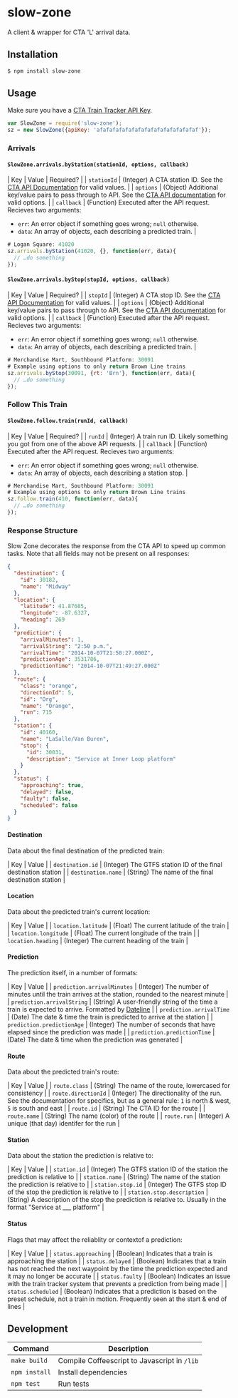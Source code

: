 slow-zone
=========

A client & wrapper for CTA 'L' arrival data.


## Installation

```bash
$ npm install slow-zone
```


## Usage

Make sure you have a [CTA Train Tracker API Key][1].

```javascript
var SlowZone = require('slow-zone');
sz = new SlowZone({apiKey: 'afafafafafafafafafafafafafafafaf'});
```

### Arrivals

#### `SlowZone.arrivals.byStation(stationId, options, callback)`

| Key | Value | Required? |
| `stationId` | (Integer) A CTA station ID. See the [CTA API Documentation][2] for valid values. |
| `options` | (Object) Additional key/value pairs to pass through to API. See the [CTA API documentation][2] for valid options. |
| `callback` | (Function) Executed after the API request. Recieves two arguments:
  - `err`: An error object if something goes wrong; `null` otherwise.
  - `data`: An array of objects, each describing a predicted train. |

```javascript
# Logan Square: 41020
sz.arrivals.byStation(41020, {}, function(err, data){
  // …do something
});
```

#### `SlowZone.arrivals.byStop(stopId, options, callback)`

| Key | Value | Required? |
| `stopId` | (Integer) A CTA stop ID. See the [CTA API Documentation][2] for valid values. |
| `options` | (Object) Additional key/value pairs to pass through to API. See the [CTA API documentation][2] for valid options. |
| `callback` | (Function) Executed after the API request. Recieves two arguments:
  - `err`: An error object if something goes wrong; `null` otherwise.
  - `data`: An array of objects, each describing a predicted train. |

```javascript
# Merchandise Mart, Southbound Platform: 30091
# Example using options to only return Brown Line trains
sz.arrivals.byStop(30091, {rt: 'Brn'}, function(err, data){
  // …do something
});
```

### Follow This Train

#### `SlowZone.follow.train(runId, callback)`

| Key | Value | Required? |
| `runId` | (Integer) A train run ID. Likely something you got from one of the above API requests. |
| `callback` | (Function) Executed after the API request. Recieves two arguments:
  - `err`: An error object if something goes wrong; `null` otherwise.
  - `data`: An array of objects, each describing a station stop. |

```javascript
# Merchandise Mart, Southbound Platform: 30091
# Example using options to only return Brown Line trains
sz.follow.train(410, function(err, data){
  // …do something
});
```

### Response Structure

Slow Zone decorates the response from the CTA API to speed up common tasks. Note that all fields may not be present on all responses:

```json
{
  "destination": {
    "id": 30182,
    "name": "Midway"
  },
  "location": {
    "latitude": 41.87685,
    "longitude": -87.6327,
    "heading": 269
  },
  "prediction": {
    "arrivalMinutes": 1,
    "arrivalString": "2:50 p.m.",
    "arrivalTime": "2014-10-07T21:50:27.000Z",
    "predictionAge": 3531786,
    "predictionTime": "2014-10-07T21:49:27.000Z"
  },
  "route": {
    "class": "orange",
    "directionId": 5,
    "id": "Org",
    "name": "Orange",
    "run": 715
  },
  "station": {
    "id": 40160,
    "name": "LaSalle/Van Buren",
    "stop": {
      "id": 30031,
      "description": "Service at Inner Loop platform"
    }
  },
  "status": {
    "approaching": true,
    "delayed": false,
    "faulty": false,
    "scheduled": false
  }
}
```

#### Destination

Data about the final destination of the predicted train:

| Key                | Value |
| `destination.id`   | (Integer) The GTFS station ID of the final destination station |
| `destination.name` | (String) The name of the final destination station |

#### Location

Data about the predicted train's current location:

| Key                  | Value |
| `location.latitude`  | (Float) The current latitude of the train |
| `location.longitude` | (Float) The current longitude of the train |
| `location.heading`   | (Integer) The current heading of the train |

#### Prediction

The prediction itself, in a number of formats:

| Key                         | Value |
| `prediction.arrivalMinutes` | (Integer) The number of minutes until the train arrives at the station, rounded to the nearest minute |
| `prediction.arrivalString`  | (String) A user-friendly string of the time a train is expected to arrive. Formatted by [Dateline](https://github.com/banterability/dateline) |
| `prediction.arrivalTime`    | (Date) The date & time the train is predicted to arrive at the station |
| `prediction.predictionAge`  | (Integer) The number of seconds that have elapsed since the prediction was made |
| `prediction.predictionTime` | (Date) The date & time when the prediction was generated |

#### Route

Data about the predicted train's route:

| Key | Value |
| `route.class`       | (String) The name of the route, lowercased for consistency |
| `route.directionId` | (Integer) The directionality of the run. See the documentation for specifics, but as a general rule: `1` is north & west, `5` is south and east |
| `route.id`          | (String) The CTA ID for the route |
| `route.name`        | (String) The name (color) of the route |
| `route.run`         | (Integer) A unique (that day) identifer for the run |

#### Station

Data about the station the prediction is relative to:

| Key | Value |
| `station.id`   | (Integer) The GTFS station ID of the station the prediction is relative to |
| `station.name` | (String) The name of the station the prediction is relative to |
| `station.stop.id`          | (Integer) The GTFS stop ID of the stop the prediction is relative to |
| `station.stop.description` | (String) A description of the stop the prediction is relative to. Usually in the format "Service at ___ platform" |

#### Status

Flags that may affect the reliablity or contextof a prediction:

| Key | Value |
| `status.approaching` | (Boolean) Indicates that a train is approaching the station |
| `status.delayed`     | (Boolean) Indicates that a train has not reached the next waypoint by the time the prediction expected and it may no longer be accurate |
| `status.faulty`      | (Boolean) Indicates an issue with the train tracker system that prevents a prediction from being made |
| `status.scheduled`   | (Boolean) Indicates that a prediction is based on the preset schedule, not a train in motion. Frequently seen at the start & end of lines |


## Development

| Command       | Description                                  |
| ------------- | -------------------------------------------- |
| `make build`  | Compile Coffeescript to Javascript in `/lib` |
| `npm install` | Install dependencies                         |
| `npm test`    | Run tests                                    |


[1]: http://www.transitchicago.com/developers/traintrackerapply.aspx
[2]: http://www.transitchicago.com/assets/1/developer_center/cta_Train_Tracker_API_documentation_v1_42.pdf
